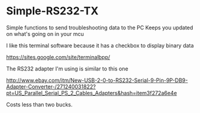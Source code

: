 Simple-RS232-TX
===============

Simple functions to send troubleshooting data to the PC
Keeps you updated on what's going on in your mcu

I like this terminal software because it has a checkbox to display binary data

https://sites.google.com/site/terminalbpp/

The RS232 adapter I'm using is similar to this one

http://www.ebay.com/itm/New-USB-2-0-to-RS232-Serial-9-Pin-9P-DB9-Adapter-Converter-/271240031822?pt=US_Parallel_Serial_PS_2_Cables_Adapters&hash=item3f272a6e4e

Costs less than two bucks.

